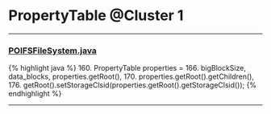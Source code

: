 # PropertyTable @Cluster 1

***

### [POIFSFileSystem.java](https://searchcode.com/codesearch/view/97397929/)
{% highlight java %}
160. PropertyTable properties =
166.           bigBlockSize, data_blocks, properties.getRoot(),
170.     properties.getRoot().getChildren(),
176. getRoot().setStorageClsid(properties.getRoot().getStorageClsid());
{% endhighlight %}

***

